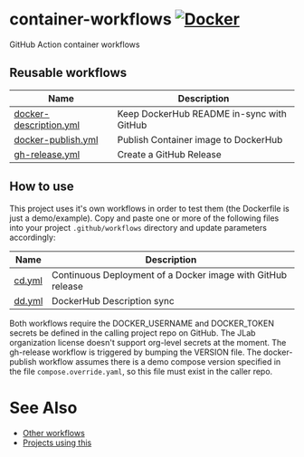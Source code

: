 # container-workflows [![Docker](https://img.shields.io/docker/v/jeffersonlab/container-workflows?sort=semver&label=DockerHub)](https://hub.docker.com/r/jeffersonlab/container-workflows)
GitHub Action container workflows

## Reusable workflows

| Name                 | Description                      |
|----------------------|----------------------------------|
| [docker-description.yml](https://github.com/JeffersonLab/container-workflows/blob/main/.github/workflows/docker-description.yml) | Keep DockerHub README in-sync with GitHub |
| [docker-publish.yml](https://github.com/JeffersonLab/container-workflows/blob/main/.github/workflows/docker-publish.yml) | Publish Container image to DockerHub |
| [gh-release.yml](https://github.com/JeffersonLab/container-workflows/blob/main/.github/workflows/gh-release.yml) | Create a GitHub Release |

## How to use
This project uses it's own workflows in order to test them (the Dockerfile is just a demo/example).  Copy and paste one or more of the following files into your project `.github/workflows` directory and update parameters accordingly:

| Name                 | Description                      |
|----------------------|----------------------------------|
| [cd.yml](https://github.com/JeffersonLab/container-workflows/blob/main/.github/workflows/cd.yml) | Continuous Deployment of a Docker image with GitHub release |
| [dd.yml](https://github.com/JeffersonLab/container-workflows/blob/main/.github/workflows/dd.yml) | DockerHub Description sync |

Both workflows require the DOCKER_USERNAME and DOCKER_TOKEN secrets be defined in the calling project repo on GitHub.  The JLab organization license doesn't support org-level secrets at the moment.  The gh-release workflow is triggered by bumping the VERSION file.  The docker-publish workflow assumes there is a demo compose version specified in the file `compose.override.yaml`, so this file must exist in the caller repo.

# See Also
- [Other workflows](https://github.com/search?q=org%3Ajeffersonlab+topic%3Agh-action-workflow&type=repositories)
- [Projects using this](https://github.com/search?q=org%3Ajeffersonlab+topic%3Acontainer-workflows&type=repositories)

